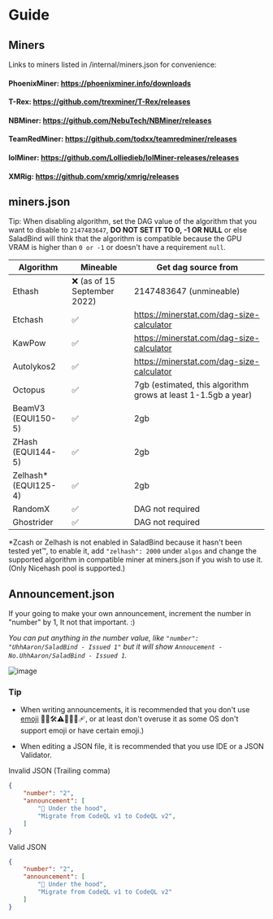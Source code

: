 # Guide

## Miners
Links to miners listed in /internal/miners.json for convenience:

#### PhoenixMiner: https://phoenixminer.info/downloads
#### T-Rex: https://github.com/trexminer/T-Rex/releases
#### NBMiner: https://github.com/NebuTech/NBMiner/releases
#### TeamRedMiner: https://github.com/todxx/teamredminer/releases
#### lolMiner: https://github.com/Lolliedieb/lolMiner-releases/releases
#### XMRig: https://github.com/xmrig/xmrig/releases

## miners.json
Tip: When disabling algorithm, set the DAG value of the algorithm that you want to disable to `2147483647`, **DO NOT SET IT TO 0, -1 OR NULL** or else SaladBind will think that the algorithm is compatible because the GPU VRAM is higher than `0 or -1` or doesn't have a requirement `null`.

Algorithm  | Mineable | Get dag source from |
| ------------- | ------------- | ------------- |
| Ethash  | ❌ (as of 15 September 2022) | 2147483647 (unmineable)
| Etchash |  ✅ | https://minerstat.com/dag-size-calculator
| KawPow |  ✅ | https://minerstat.com/dag-size-calculator
| Autolykos2 | ✅ | https://minerstat.com/dag-size-calculator
| Octopus | ✅ | 7gb (estimated, this algorithm grows at least 1-1.5gb a year)
| BeamV3 (EQUI150-5)| ✅ | 2gb
| ZHash (EQUI144-5) | ✅ | 2gb
| Zelhash* (EQUI125-4) | ✅ | 2gb
| RandomX | ✅ | DAG not required
| Ghostrider | ✅ | DAG not required

*Zcash or Zelhash is not enabled in SaladBind because it hasn't been tested yet™️, to enable it, add `"zelhash": 2000` under `algos` and change the supported algorithm in compatible miner at miners.json if you wish to use it. (Only Nicehash pool is supported.)

## Announcement.json
If your going to make your own announcement, increment the number in "number" by 1, It not that important. :)

*You can put anything in the number value, like `"number": "UhhAaron/SaladBind - Issued 1"` but it will show `Annoucement - No.UhhAaron/SaladBind - Issued 1`.*

![image](https://user-images.githubusercontent.com/93124920/191002509-8ec5dca1-c722-498d-86c6-efcaae099c89.png)

### Tip
* When writing announcements, it is recommended that you don't use [emoji](https://en.wikipedia.org/wiki/Emoji) 🔧📜🛠️⚠️🎉✅🐛🩹, or at least don't overuse it as some OS don't support emoji or have certain emoji.)

* When editing a JSON file, it is recommended that you use IDE or a JSON Validator.

Invalid JSON (Trailing comma)
```json
{
    "number": "2",
    "announcement": [
        "🔧 Under the hood",
        "Migrate from CodeQL v1 to CodeQL v2",
    ]
}

```
Valid JSON
```json
{
    "number": "2",
    "announcement": [
        "🔧 Under the hood",
        "Migrate from CodeQL v1 to CodeQL v2"
    ]
}

```
